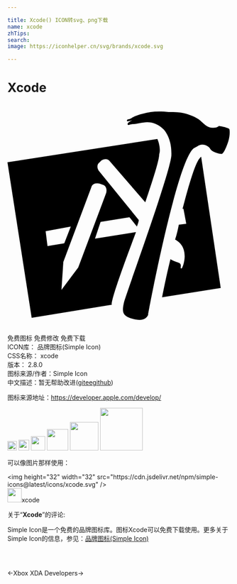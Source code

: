 ```yaml
---

title: Xcode() ICON转svg、png下载
name: xcode
zhTips: 
search: 
image: https://iconhelper.cn/svg/brands/xcode.svg

---
```


# Xcode  <small style="font-size: 60%;font-weight: 100"></small>

<div id="svg" class="svg-wrap">
<svg role="img" xmlns="http://www.w3.org/2000/svg" viewBox="0 0 24 24"><title>Xcode icon</title><path d="M20 4.8c.4-.2.6-.4.9-.4.5 0 .8.3.9.5.2.3.9.5 1.2.5.2 0 .5-.7.7-1.3s.2-1.3.1-1.4c-.1-.1-.9-.3-1.1-.3-.1.1-.3.2-.7.2s-.8-.3-1.1-.6c-.5-.5-1.1-.7-1.7-.9-.6-.2-1.3-.2-1.9-.2-.9-.1-1.9-.1-2.8.2-.4.1-.7.2-1.1.4-.1.1-.4.2-.5.2-.1.1-.1.2 0 .2s.5-.1.5-.1-.5.2-.5.4c0 .1.1.1.1.1s.3-.1.5-.1c.4 0 1-.2 1.5-.2.6 0 1.2.2 1.8.8.9 1.1.8 2.5.8 2.8-.2 2.1-4.9 14.9-5.1 15.8-.2.9-.2 1.4.9 1.7s1.5 0 1.7-.4c.1-.7 3.1-16.5 4.9-17.9zM16.1 3.8L0 6.3 2.6 23l8.6-1.4c-.1-.7 2.2-6.7 2.6-7.8l-4.4.7.6-1.8 3.1-.5.8 1s.2-.5.2-.7L9.8 7.2c-.2-.3-.2-.7.1-.9l.2-.2c.3-.2.7-.2.9.1l3.8 4.4c.8-2.4 1.5-4.5 1.5-5.2.1-.2.1-.9-.2-1.6zm-12 9.9l2.7-.5-.7 1.8-1.8.3-.2-1.6zm5.8-5.1l.3.1c.4.1.5.5.4.9l-3 8L5.8 20l.2-3 3-8c.1-.4.5-.5.9-.4zM20.7 5.8c-.4.4-.9 1.7-1.9 5.5h.1l.3 1.6-.8.1c-.1.5-.2 1-.4 1.6 1.7.9.8 3.1.7 3.1-.1 0-.1 0-.1-.1s.1-.4-.2-.5c-.2-.1-.6-.2-.9-.4-.3 1.2-.6 2.6-.9 4.1l6.3-1-2.1-14.1-.1.1z"/></svg>
</div>
<detail full-name='xcode'></detail>

<div class="detail-page">
<p>
<span><span class="badge-success badge">免费图标</span> <span class="badge-success badge">免费修改</span>  <span class="badge-success badge">免费下载</span> </span>
<br/>
<span>
ICON库：
<span class="badge-secondary badge">品牌图标(Simple Icon)</span> 
</span>
<br/>
<span>
CSS名称：
<span class="badge-secondary badge">xcode</span> 
</span>

<br/>
<span>
版本：
<span class="badge-secondary badge">2.8.0</span> 
</span>
<br/>
<span>图标来源/作者：<span class="badge-light badge">Simple Icon</span></span> 
<br/>
<span class="zh-detail">中文描述：暂无<span class="help-link"><span>帮助改进</span>(<a href="https://gitee.com/liuwave/icon-helper/edit/master/json/brands/xcode.json" target="_blank" rel="noopener noreferrer">gitee</a><a href="https://github.com/liuwave/icon-helper/edit/master/json/brands/xcode.json" target="_blank" rel="noopener noreferrer">github</a></span>)</span><br/>
</p>
</div><div class="description description alert alert-light"><p>图标来源地址：<a href="https://developer.apple.com/develop/" target="_blank" rel="noopener noreferrer">https://developer.apple.com/develop/</a></p></div>
<div class="alert alert-dark">
<img height="21" width="21" src="https://cdn.jsdelivr.net/npm/simple-icons@latest/icons/xcode.svg" />
<img height="24" width="24" src="https://cdn.jsdelivr.net/npm/simple-icons@latest/icons/xcode.svg" />
<img height="32" width="32" src="https://cdn.jsdelivr.net/npm/simple-icons@latest/icons/xcode.svg" />
<img height="48" width="48" src="https://cdn.jsdelivr.net/npm/simple-icons@latest/icons/xcode.svg" />
<img height="64" width="64" src="https://cdn.jsdelivr.net/npm/simple-icons@latest/icons/xcode.svg" />
<img height="96" width="96" src="https://cdn.jsdelivr.net/npm/simple-icons@latest/icons/xcode.svg" />

</div>
<div>
  <p>可以像图片那样使用：    
  </p>
  <div class="alert alert-primary" style="font-size: 14px">
    &lt;img height="32" width="32" src="https://cdn.jsdelivr.net/npm/simple-icons@latest/icons/xcode.svg" /&gt;
    <copy-btn content='<img height="32" width="32" src="https://cdn.jsdelivr.net/npm/simple-icons@latest/icons/xcode.svg" />'></copy-btn>
  </div>
  <div class="alert alert-secondary">
    <img height="32" width="32" src="https://cdn.jsdelivr.net/npm/simple-icons@latest/icons/xcode.svg" />xcode
    <copy-btn content="xcode" btn-title="复制图标名称"></copy-btn>
  </div>
</div>
<div class="icon-detail__container">
<p>关于“<b>Xcode</b>”的评论:</p>
</div>
<Vssue title="关于“Xcode”的评论" />
<div><p>Simple Icon是一个免费的品牌图标库。图标Xcode可以免费下载使用。更多关于  Simple Icon的信息，参见：<a target="_blank" href="https://iconhelper.cn/brands.html">品牌图标(Simple Icon)</a>
</p></div>


<div style="padding:2rem 0 " class="page-nav"><p class="inner"><span class="prev">←<router-link to="/icon/xbox.html">Xbox</router-link></span> <span class="next"><router-link to="/icon/xda-developers.html">XDA Developers</router-link>→</span></p></div>

